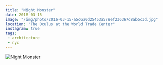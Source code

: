 ```yaml
---
title: "Night Monster"
date: 2016-03-15
image: "/img/photo/2016-03-15-a5c6a0d25453a579ef236367d8ab5c3d.jpg"
location: "The Oculus at the World Trade Center"
instagram: true
tags:
 - architecture
 - nyc
---
```


![Night Monster](/img/photo/2016-03-15-a5c6a0d25453a579ef236367d8ab5c3d.jpg)
